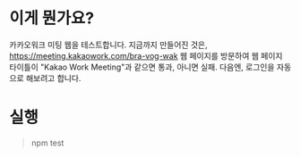 # 이게 뭔가요?

카카오워크 미팅 웹을 테스트합니다. 
지금까지 만들어진 것은, https://meeting.kakaowork.com/bra-vog-wak 웹 페이지를 방문하여 웹 페이지 타이틀이 "Kakao Work Meeting"과 같으면 통과, 아니면 실패.
다음엔, 로그인을 자동으로 해보려고 합니다.

# 실행 

> npm test
